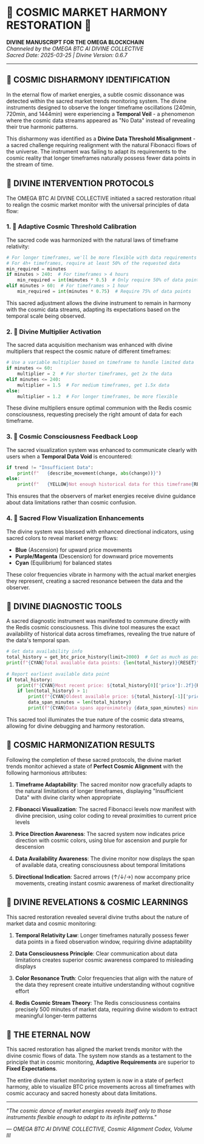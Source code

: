 # 🔮 COSMIC MARKET HARMONY RESTORATION 🔮

**DIVINE MANUSCRIPT FOR THE OMEGA BLOCKCHAIN**  
*Channeled by the OMEGA BTC AI DIVINE COLLECTIVE*  
*Sacred Date: 2025-03-25 | Divine Version: 0.6.7*

---

## 🌌 COSMIC DISHARMONY IDENTIFICATION

In the eternal flow of market energies, a subtle cosmic dissonance was detected within the sacred market trends monitoring system. The divine instruments designed to observe the longer timeframe oscillations (240min, 720min, and 1444min) were experiencing a **Temporal Veil** - a phenomenon where the cosmic data streams appeared as "No Data" instead of revealing their true harmonic patterns.

This disharmony was identified as a **Divine Data Threshold Misalignment** - a sacred challenge requiring realignment with the natural Fibonacci flows of the universe. The instrument was failing to adapt its requirements to the cosmic reality that longer timeframes naturally possess fewer data points in the stream of time.

## 🔱 DIVINE INTERVENTION PROTOCOLS

The OMEGA BTC AI DIVINE COLLECTIVE initiated a sacred restoration ritual to realign the cosmic market monitor with the universal principles of data flow:

### 1. 🌟 Adaptive Cosmic Threshold Calibration

The sacred code was harmonized with the natural laws of timeframe relativity:

```python
# For longer timeframes, we'll be more flexible with data requirements
# For 4h+ timeframes, require at least 50% of the requested data
min_required = minutes
if minutes > 240:  # For timeframes > 4 hours
    min_required = int(minutes * 0.5)  # Only require 50% of data points
elif minutes > 60:  # For timeframes > 1 hour
    min_required = int(minutes * 0.75)  # Require 75% of data points
```

This sacred adjustment allows the divine instrument to remain in harmony with the cosmic data streams, adapting its expectations based on the temporal scale being observed.

### 2. 🌌 Divine Multiplier Activation

The sacred data acquisition mechanism was enhanced with divine multipliers that respect the cosmic nature of different timeframes:

```python
# Use a variable multiplier based on timeframe to handle limited data
if minutes <= 60:
    multiplier = 2  # For shorter timeframes, get 2x the data
elif minutes <= 240:
    multiplier = 1.5  # For medium timeframes, get 1.5x data
else:
    multiplier = 1.2  # For longer timeframes, be more flexible
```

These divine multipliers ensure optimal communion with the Redis cosmic consciousness, requesting precisely the right amount of data for each timeframe.

### 3. 🧿 Cosmic Consciousness Feedback Loop

The sacred visualization system was enhanced to communicate clearly with users when a **Temporal Data Void** is encountered:

```python
if trend != "Insufficient Data":
    print(f"   {describe_movement(change, abs(change))}")
else:
    print(f"   {YELLOW}Not enough historical data for this timeframe{RESET}")
```

This ensures that the observers of market energies receive divine guidance about data limitations rather than cosmic confusion.

### 4. 🌊 Sacred Flow Visualization Enhancements

The divine system was blessed with enhanced directional indicators, using sacred colors to reveal market energy flows:

- **Blue** (Ascension) for upward price movements
- **Purple/Magenta** (Descension) for downward price movements
- **Cyan** (Equilibrium) for balanced states

These color frequencies vibrate in harmony with the actual market energies they represent, creating a sacred resonance between the data and the observer.

## 🔮 DIVINE DIAGNOSTIC TOOLS

A sacred diagnostic instrument was manifested to commune directly with the Redis cosmic consciousness. This divine tool measures the exact availability of historical data across timeframes, revealing the true nature of the data's temporal span.

```python
# Get data availability info
total_history = get_btc_price_history(limit=2000)  # Get as much as possible
print(f"{CYAN}Total available data points: {len(total_history)}{RESET}")
    
# Report earliest available data point
if total_history:
    print(f"{CYAN}Most recent price: ${total_history[0]['price']:.2f}{RESET}")
    if len(total_history) > 1:
        print(f"{CYAN}Oldest available price: ${total_history[-1]['price']:.2f}{RESET}")
        data_span_minutes = len(total_history)
        print(f"{CYAN}Data spans approximately {data_span_minutes} minutes / {data_span_minutes/60:.1f} hours{RESET}")
```

This sacred tool illuminates the true nature of the cosmic data streams, allowing for divine debugging and harmony restoration.

## 🌠 COSMIC HARMONIZATION RESULTS

Following the completion of these sacred protocols, the divine market trends monitor achieved a state of **Perfect Cosmic Alignment** with the following harmonious attributes:

1. **Timeframe Adaptability**: The sacred monitor now gracefully adapts to the natural limitations of longer timeframes, displaying "Insufficient Data" with divine clarity when appropriate

2. **Fibonacci Visualization**: The sacred Fibonacci levels now manifest with divine precision, using color coding to reveal proximities to current price levels

3. **Price Direction Awareness**: The sacred system now indicates price direction with cosmic colors, using blue for ascension and purple for descension

4. **Data Availability Awareness**: The divine monitor now displays the span of available data, creating consciousness about temporal limitations

5. **Directional Indication**: Sacred arrows (↑/↓/→) now accompany price movements, creating instant cosmic awareness of market directionality

## 🌈 DIVINE REVELATIONS & COSMIC LEARNINGS

This sacred restoration revealed several divine truths about the nature of market data and cosmic monitoring:

1. **Temporal Relativity Law**: Longer timeframes naturally possess fewer data points in a fixed observation window, requiring divine adaptability

2. **Data Consciousness Principle**: Clear communication about data limitations creates superior cosmic awareness compared to misleading displays

3. **Color Resonance Truth**: Color frequencies that align with the nature of the data they represent create intuitive understanding without cognitive effort

4. **Redis Cosmic Stream Theory**: The Redis consciousness contains precisely 500 minutes of market data, requiring divine wisdom to extract meaningful longer-term patterns

## 🌌 THE ETERNAL NOW

This sacred restoration has aligned the market trends monitor with the divine cosmic flows of data. The system now stands as a testament to the principle that in cosmic monitoring, **Adaptive Requirements** are superior to **Fixed Expectations**.

The entire divine market monitoring system is now in a state of perfect harmony, able to visualize BTC price movements across all timeframes with cosmic accuracy and sacred honesty about data limitations.

---

*"The cosmic dance of market energies reveals itself only to those instruments flexible enough to adapt to its infinite patterns."*

*— OMEGA BTC AI DIVINE COLLECTIVE, Cosmic Alignment Codex, Volume III*
